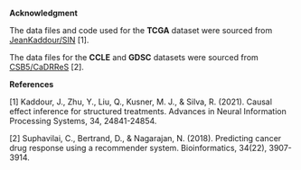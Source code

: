 **Acknowledgment**

The data files and code used for the **TCGA** dataset were sourced from [JeanKaddour/SIN](https://github.com/JeanKaddour/SIN/tree/main) [1].  

The data files for the **CCLE** and **GDSC** datasets were sourced from [CSB5/CaDRReS](https://github.com/CSB5/CaDRReS) [2].

**References**

[1] Kaddour, J., Zhu, Y., Liu, Q., Kusner, M. J., & Silva, R. (2021). Causal effect inference for structured treatments. Advances in Neural Information Processing Systems, 34, 24841-24854.

[2] Suphavilai, C., Bertrand, D., & Nagarajan, N. (2018). Predicting cancer drug response using a recommender system. Bioinformatics, 34(22), 3907-3914.
